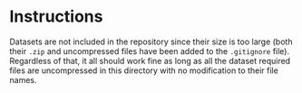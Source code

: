 # Instructions

Datasets are not included in the repository since their size is too large (both their ``.zip`` and uncompressed files have been added to the ``.gitignore`` file). Regardless of that, it all should work fine as long as all the dataset required files are uncompressed in this directory with no modification to their file names.
